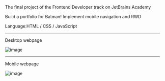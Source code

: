 The final project of the Frontend Developer track on JetBrains Academy

Build a portfolio for Batman!
Implement mobile navigation and RWD

Language:HTML / CSS / JavaScript

-----------------------------------
Desktop webpage

![image](https://github.com/y6602016/Batman-Portforlio/blob/main/images/Full_webpage.gif)

------------------------------------

Mobile webpage

![image](https://github.com/y6602016/Batman-Portforlio/blob/main/images/Mobile_webpage.gif)
